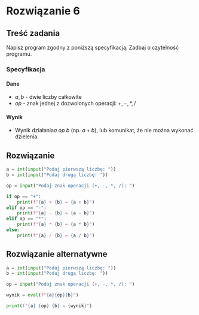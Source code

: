 # Rozwiązanie 6

## Treść zadania

Napisz program zgodny z poniższą specyfikacją. Zadbaj o czytelność programu.

### Specyfikacja

#### Dane

* $a, b$ - dwie liczby całkowite
* $op$ - znak jednej z dozwolonych operacji: $+,-,*,/$ 

#### Wynik

* Wynik działania$a\ op\ b$ (np. $a+b$), lub komunikat, że nie można wykonać dzielenia.

## Rozwiązanie

```python
a = int(input("Podaj pierwszą liczbę: "))
b = int(input("Podaj drugą liczbę: "))

op = input("Podaj znak operacji (+, -, *, /): ")

if op == "+":
    print(f"{a} + {b} = {a + b}")
elif op == "-":
    print(f"{a} - {b} = {a - b}")
elif op == "*":
    print(f"{a} * {b} = {a * b}")
else:
    print(f"{a} / {b} = {a / b}")
```

## Rozwiązanie alternatywne

```python
a = int(input("Podaj pierwszą liczbę: "))
b = int(input("Podaj drugą liczbę: "))

op = input("Podaj znak operacji (+, -, *, /): ")

wynik = eval(f"{a}{op}{b}")

print(f"{a} {op} {b} = {wynik}")
```